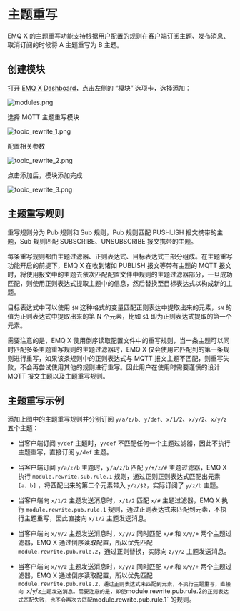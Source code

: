 # 主题重写

EMQ X 的主题重写功能支持根据用户配置的规则在客户端订阅主题、发布消息、取消订阅的时候将 A 主题重写为 B 主题。

## 创建模块

打开 [EMQ X Dashboard](http://127.0.0.1:18083/#/modules)，点击左侧的 “模块” 选项卡，选择添加：

![modules.png](http://dgiot-1253666439.cos.ap-shanghai-fsi.myqcloud.com/shuwa_tech/zh/backend/emqx/modules/assets/modules.png)

选择 MQTT 主题重写模块

![topic_rewrite_1.png](http://dgiot-1253666439.cos.ap-shanghai-fsi.myqcloud.com/shuwa_tech/zh/backend/emqx/modules/assets/topic_rewrite_1.png)

配置相关参数

![topic_rewrite_2.png](http://dgiot-1253666439.cos.ap-shanghai-fsi.myqcloud.com/shuwa_tech/zh/backend/emqx/modules/assets/topic_rewrite_2.png)

点击添加后，模块添加完成

![topic_rewrite_3.png](http://dgiot-1253666439.cos.ap-shanghai-fsi.myqcloud.com/shuwa_tech/zh/backend/emqx/modules/assets/topic_rewrite_3.png)

## 主题重写规则

重写规则分为 Pub 规则和 Sub 规则，Pub 规则匹配 PUSHLISH 报文携带的主题，Sub 规则匹配 SUBSCRIBE、UNSUBSCRIBE 报文携带的主题。

每条重写规则都由主题过滤器、正则表达式、目标表达式三部分组成。在主题重写功能开启的前提下，EMQ X 在收到诸如 PUBLISH 报文等带有主题的 MQTT 报文时，将使用报文中的主题去依次匹配配置文件中规则的主题过滤器部分，一旦成功匹配，则使用正则表达式提取主题中的信息，然后替换至目标表达式以构成新的主题。

目标表达式中可以使用 `$N` 这种格式的变量匹配正则表达中提取出来的元素，`$N` 的值为正则表达式中提取出来的第 N 个元素，比如 `$1` 即为正则表达式提取的第一个元素。

需要注意的是，EMQ X 使用倒序读取配置文件中的重写规则，当一条主题可以同时匹配多条主题重写规则的主题过滤器时，EMQ X 仅会使用它匹配到的第一条规则进行重写，如果该条规则中的正则表达式与 MQTT 报文主题不匹配，则重写失败，不会再尝试使用其他的规则进行重写。因此用户在使用时需要谨慎的设计 MQTT 报文主题以及主题重写规则。

## 主题重写示例

添加上图中的主题重写规则并分别订阅 `y/a/z/b`、`y/def`、`x/1/2`、`x/y/2`、`x/y/z` 五个主题：

+ 当客户端订阅 `y/def` 主题时，`y/def` 不匹配任何一个主题过滤器，因此不执行主题重写，直接订阅 `y/def` 主题。

+ 当客户端订阅 `y/a/z/b` 主题时，`y/a/z/b` 匹配 `y/+/z/#` 主题过滤器，EMQ X 执行 `module.rewrite.sub.rule.1` 规则，通过正则正则表达式匹配出元素 `[a、b]` ，将匹配出来的第二个元素带入 `y/z/$2`，实际订阅了 `y/z/b` 主题。

+ 当客户端向 `x/1/2` 主题发送消息时，`x/1/2` 匹配 `x/#` 主题过滤器，EMQ X 执行 `module.rewrite.pub.rule.1` 规则，通过正则表达式未匹配到元素，不执行主题重写，因此直接向 `x/1/2` 主题发送消息。

+ 当客户端向 `x/y/2` 主题发送消息时，`x/y/2` 同时匹配 `x/#` 和 `x/y/+` 两个主题过滤器，EMQ X 通过倒序读取配置，所以优先匹配 `module.rewrite.pub.rule.2`，通过正则替换，实际向 `z/y/2` 主题发送消息。

+ 当客户端向 `x/y/z` 主题发送消息时，`x/y/z` 同时匹配 `x/#` 和 `x/y/+` 两个主题过滤器，EMQ X 通过倒序读取配置，所以优先匹配 `module.rewrite.pub.rule.2，通过正则表达式未匹配到元素，不执行主题重写，直接向 `x/y/z` 主题发送消息。需要注意的是，即使 `module.rewrite.pub.rule.2` 的正则表达式匹配失败，也不会再次去匹配 `module.rewrite.pub.rule.1` 的规则。